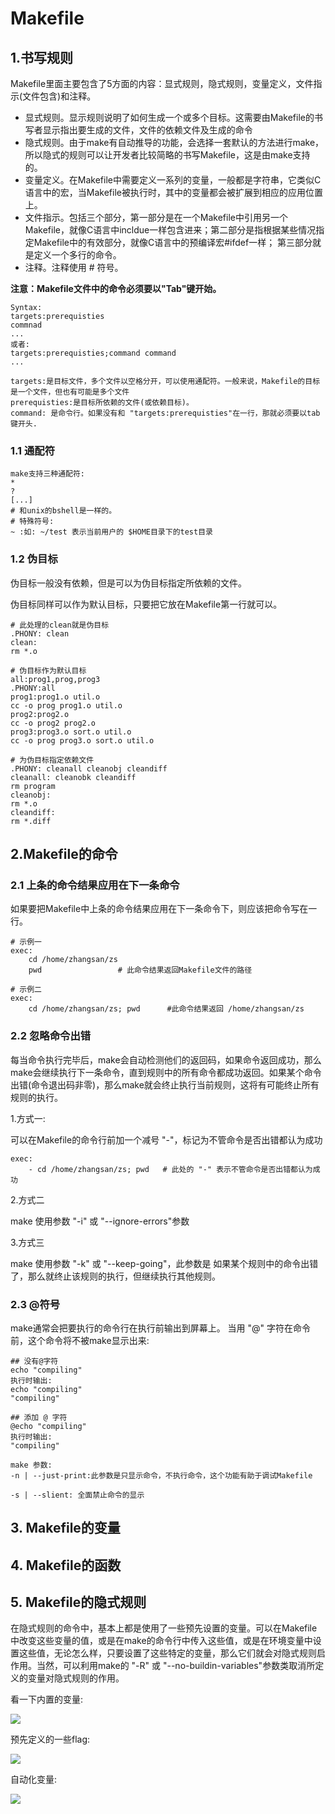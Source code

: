 # Makefile

## 1.书写规则

Makefile里面主要包含了5方面的内容：显式规则，隐式规则，变量定义，文件指示(文件包含)和注释。

* 显式规则。显示规则说明了如何生成一个或多个目标。这需要由Makefile的书写者显示指出要生成的文件，文件的依赖文件及生成的命令
* 隐式规则。由于make有自动推导的功能，会选择一套默认的方法进行make，所以隐式的规则可以让开发者比较简略的书写Makefile，这是由make支持的。
* 变量定义。在Makefile中需要定义一系列的变量，一般都是字符串，它类似C语言中的宏，当Makefile被执行时，其中的变量都会被扩展到相应的应用位置上。
* 文件指示。包括三个部分，第一部分是在一个Makefile中引用另一个Makefile，就像C语言中incldue一样包含进来；第二部分是指根据某些情况指定Makefile中的有效部分，就像C语言中的预编译宏#ifdef一样； 第三部分就是定义一个多行的命令。
* 注释。注释使用 # 符号。

**注意：Makefile文件中的命令必须要以"Tab"键开始。**

```shell
Syntax:
targets:prerequisties
commnad
...
或者:
targets:prerequisties;command command
...

targets:是目标文件，多个文件以空格分开，可以使用通配符。一般来说，Makefile的目标是一个文件，但也有可能是多个文件
prerequisties:是目标所依赖的文件(或依赖目标)。
command: 是命令行。如果没有和 "targets:prerequisties"在一行，那就必须要以tab键开头.
```

### 1.1 通配符

```shell
make支持三种通配符:
* 
? 
[...]
# 和unix的bshell是一样的。
# 特殊符号:
~ :如: ~/test 表示当前用户的 $HOME目录下的test目录
```



### 1.2 伪目标

伪目标一般没有依赖，但是可以为伪目标指定所依赖的文件。

伪目标同样可以作为默认目标，只要把它放在Makefile第一行就可以。

```shell
# 此处理的clean就是伪目标
.PHONY: clean
clean:
rm *.o
```

```shell
# 伪目标作为默认目标
all:prog1,prog,prog3
.PHONY:all
prog1:prog1.o util.o
cc -o prog prog1.o util.o
prog2:prog2.o
cc -o prog2 prog2.o
prog3:prog3.o sort.o util.o
cc -o prog prog3.o sort.o util.o

```

```shell
# 为伪目标指定依赖文件
.PHONY: cleanall cleanobj cleandiff
cleanall: cleanobk cleandiff
rm program
cleanobj:
rm *.o
cleandiff:
rm *.diff
```

## 2.Makefile的命令

### 2.1 上条的命令结果应用在下一条命令

如果要把Makefile中上条的命令结果应用在下一条命令下，则应该把命令写在一行。

```shell
# 示例一
exec:
	cd /home/zhangsan/zs   
	pwd					# 此命令结果返回Makefile文件的路径

# 示例二
exec:
	cd /home/zhangsan/zs; pwd      #此命令结果返回 /home/zhangsan/zs
```

### 2.2 忽略命令出错

每当命令执行完毕后，make会自动检测他们的返回码，如果命令返回成功，那么make会继续执行下一条命令，直到规则中的所有命令都成功返回。如果某个命令出错(命令退出码非零)，那么make就会终止执行当前规则，这将有可能终止所有规则的执行。

1.方式一:

可以在Makefile的命令行前加一个减号 "-"，标记为不管命令是否出错都认为成功

```shell
exec:
	- cd /home/zhangsan/zs; pwd   # 此处的 "-" 表示不管命令是否出错都认为成功
```

2.方式二

make 使用参数 "-i" 或 "--ignore-errors"参数

3.方式三

make 使用参数 "-k" 或 "--keep-going"，此参数是 如果某个规则中的命令出错了，那么就终止该规则的执行，但继续执行其他规则。

### 2.3  @符号

make通常会把要执行的命令行在执行前输出到屏幕上。 当用 "@" 字符在命令前，这个命令将不被make显示出来:

```shell
## 没有@字符
echo "compiling"
执行时输出:
echo "compiling"
"compiling"

## 添加 @ 字符
@echo "compiling"
执行时输出:
"compiling"
```

```shell
make 参数:
-n | --just-print:此参数是只显示命令，不执行命令，这个功能有助于调试Makefile

-s | --slient: 全面禁止命令的显示
```





## 3. Makefile的变量





## 4. Makefile的函数



## 5. Makefile的隐式规则

在隐式规则的命令中，基本上都是使用了一些预先设置的变量。可以在Makefile中改变这些变量的值，或是在make的命令行中传入这些值，或是在环境变量中设置这些值，无论怎么样，只要设置了这些特定的变量，那么它们就会对隐式规则启作用。当然，可以利用make的 "-R" 或 "--no-buildin-variables"参数类取消所定义的变量对隐式规则的作用。

看一下内置的变量:

![](../../image/makefile/build-in-variable.jpg)

预先定义的一些flag:

![](../../image/makefile/build-in-flag.jpg)

自动化变量:

![](../../image/makefile/auto-variable.jpg)
